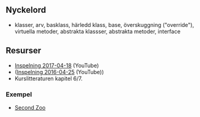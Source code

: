 ## Nyckelord

- klasser, arv, basklass, härledd klass, base, överskuggning ("override"), virtuella metoder, abstrakta klassser, abstrakta metoder, interface

## Resurser
- [Inspelning 2017-04-18](https://youtu.be/3hpRqfHDCd4) (YouTube)
- ([Inspelning 2016-04-25](https://www.youtube.com/watch?v=iqq63YGSkMo&list=PLWl8eY9vSb6hc_gOuKh4_HuPHlvY4-93r&index=7) (YouTube))
- Kurslitteraturen kapitel 6/7.

### Exempel
- [Second Zoo](https://github.com/1dv024/example-second-zoo)
